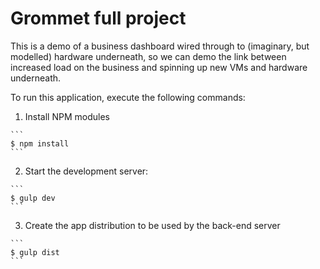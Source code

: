 # Grommet full project

This is a demo of a business dashboard wired through to (imaginary, but
modelled) hardware underneath, so we can demo the link between increased
load on the business and spinning up new VMs and hardware underneath.

To run this application, execute the following commands:

  1. Install NPM modules

    ```
    $ npm install
    ```

  2. Start the development server:

    ```
    $ gulp dev
    ```

  3. Create the app distribution to be used by the back-end server

    ```
    $ gulp dist
    ```
